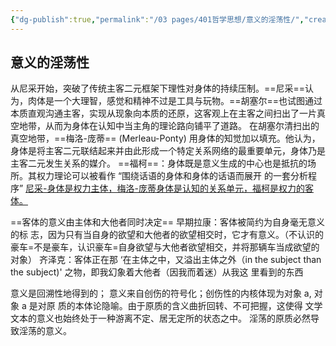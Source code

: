 ```yaml
---
{"dg-publish":true,"permalink":"/03 pages/401哲学思想/意义的淫荡性/","created":"2024-11-30T20:54:00.993+08:00","updated":"2025-03-02T20:32:00.486+08:00"}
---
```



## 意义的淫荡性
从尼采开始，突破了传统主客二元框架下理性对身体的持续压制。==尼采==认为，肉体是一个大理智，感觉和精神不过是工具与玩物。==胡塞尔==也试图通过本质直观沟通主客，实现从现象向本质的还原，这客观上在主客之间扫出了一片真空地带，从而为身体在认知中当主角的理论路向铺平了道路。
在胡塞尔清扫出的真空地带，==梅洛-庞蒂== (Merleau-Ponty) 用身体的知觉加以填充。他认为，身体是将主客二元联结起来并由此形成一个特定关系网络的最重要单元，身体乃是主客二元发生关系的媒介。
==福柯==：身体既是意义生成的中心也是抵抗的场所。其权力理论可以被看作 “围绕话语的身体和身体的话语而展开 的一套分析程序”
<u>尼采-身体是权力主体，梅洛-庞蒂身体是认知的关系单元，福柯是权力的客体。</u>

==客体的意义由主体和大他者同时决定==
早期拉康：客体被简约为自身毫无意义的标 志，因为只有当自身的欲望和大他者的欲望相交时，它才有意义。（不认识的豪车=不是豪车，认识豪车=自身欲望与大他者欲望相交，并将那辆车当成欲望的对象）
齐泽克：客体正在那 ‘在主体之中，又溢出主体之外（in the subject than the subject)' 之物，即我幻象着大他者（因我而着迷）从我这 里看到的东西

意义是回溯性地得到的； 意义来自创伤的符号化；创伤性的内核体现为对象 a, 对象 a 是对原 质的本体论隐喻。由于原质的含义曲折回转、不可把握，这使得 文学文本的意义也始终处于一种游离不定、居无定所的状态之中。 淫荡的原质必然导致淫荡的意义。